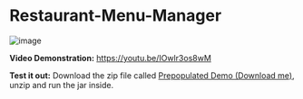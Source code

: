 # Restaurant-Menu-Manager
![image](https://user-images.githubusercontent.com/97940747/178794110-0c307822-983c-4f77-889f-b264b9fd58f3.png)

**Video Demonstration:**
https://youtu.be/IOwlr3os8wM

**Test it out:**
Download the zip file called [Prepopulated Demo (Download me)](https://github.com/NickC64/Restaurant-Menu-Manager/raw/main/Prepopulated%20Demo%20(Download%20me).zip), unzip and run the jar inside.
